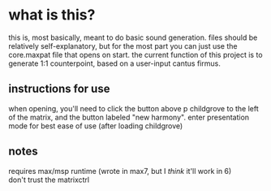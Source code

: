 what is this?
=============
this is, most basically, meant to do basic sound generation. files should be relatively self-explanatory, but for the most part you can just use the core.maxpat file that opens on start.
the current function of this project is to generate 1:1 counterpoint, based on a user-input cantus firmus.

instructions for use
------------------
when opening, you'll need to click the button above p childgrove to the left of the matrix, and the button labeled "new harmony". enter presentation mode for best ease of use (after loading childgrove)

## notes
requires max/msp runtime (wrote in max7, but I *think* it'll work in 6)  
don't trust the matrixctrl  